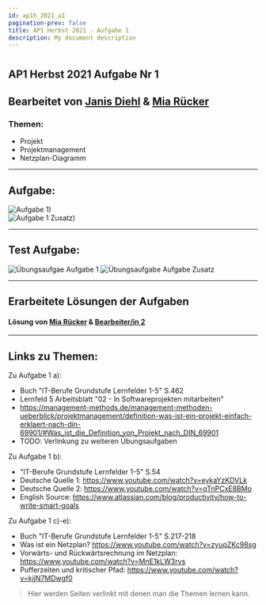 ```yaml
---
id: ap1h_2021_a1
pagination-prev: false
title: AP1 Herbst 2021 - Aufgabe 1
description: My document description
---
```

#
## AP1 Herbst 2021 Aufgabe Nr 1

## Bearbeitet von [Janis Diehl](../../../user/Auszubildende%20Holldack/diehl.md)  & [Mia Rücker](../../../user/Auszubildende%20Michel/ruecker.md)

### Themen:
- Projekt
- Projektmanagement
- Netzplan-Diagramm

---

## Aufgabe:

![Aufgabe 1)](/img/AP1/2021/ap1h_2021/ap1h_2021_a1.jpg)  
![Aufgabe 1 Zusatz)](/img/AP1/2021/ap1h_2021/ap1h_2021_a1_extra.jpg)

----

## Test Aufgabe:

![Übungsaufgae Aufgabe 1](</img/AP1/2021/ap1h_2021/ap1h_2021_a1_exercise.jpg>)
![Übungsaufgabe Aufgabe Zusatz](</img/AP1/2021/ap1h_2021/ap1h_2021_a1_exercise_extra.jpg>)

----

## Erarbeitete Lösungen der Aufgaben

#### Lösung von [Mia Rücker](solution/ap1h_2021_a1_solution_ruecker.md)  & [Bearbeiter/in 2](solution/solution_name.md)

----

## Links zu Themen:

Zu Aufgabe 1 a):
  * Buch "IT-Berufe Grundstufe Lernfelder 1-5" S.462
  * Lernfeld 5 Arbeitsblatt "02 - In Softwareprojekten mitarbeiten"
  * https://management-methods.de/management-methoden-ueberblick/projektmanagement/definition-was-ist-ein-projekt-einfach-erklaert-nach-din-69901/#Was_ist_die_Definition_von_Projekt_nach_DIN_69901
  * TODO: Verlinkung zu weiteren Übungsaufgaben


Zu Aufgabe 1 b):
  * "IT-Berufe Grundstufe Lernfelder 1-5" S.54
  * Deutsche Quelle 1: https://www.youtube.com/watch?v=eykaYzKDVLk
  * Deutsche Quelle 2: https://www.youtube.com/watch?v=qTnPCxE8BMo
  * English Source: https://www.atlassian.com/blog/productivity/how-to-write-smart-goals

Zu Aufgabe 1 c)-e):
  * Buch "IT-Berufe Grundstufe Lernfelder 1-5" S.217-218
  * Was ist ein Netzplan? https://www.youtube.com/watch?v=zyuqZKc98sg
  * Vorwärts- und Rückwärtsrechnung im Netzplan: https://www.youtube.com/watch?v=MnE1kLW3rvs
  * Pufferzeiten und kritischer Pfad: https://www.youtube.com/watch?v=kjjN7MDwgf0

> Hier werden Seiten verlinkt mit denen man die Themen lernen kann.
